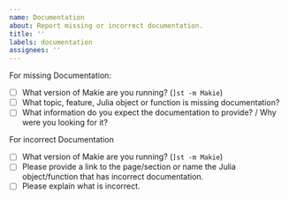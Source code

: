 ```yaml
---
name: Documentation
about: Report missing or incorrect documentation.
title: ''
labels: documentation
assignees: ''
---
```


For missing Documentation:
- [ ] What version of Makie are you running? (`]st -m Makie`)
- [ ] What topic, feature, Julia object or function is missing documentation?
- [ ] What information do you expect the documentation to provide? / Why were you looking for it?

For incorrect Documentation
- [ ] What version of Makie are you running? (`]st -m Makie`)
- [ ] Please provide a link to the page/section or name the Julia object/function that has incorrect documentation.
- [ ] Please explain what is incorrect.
